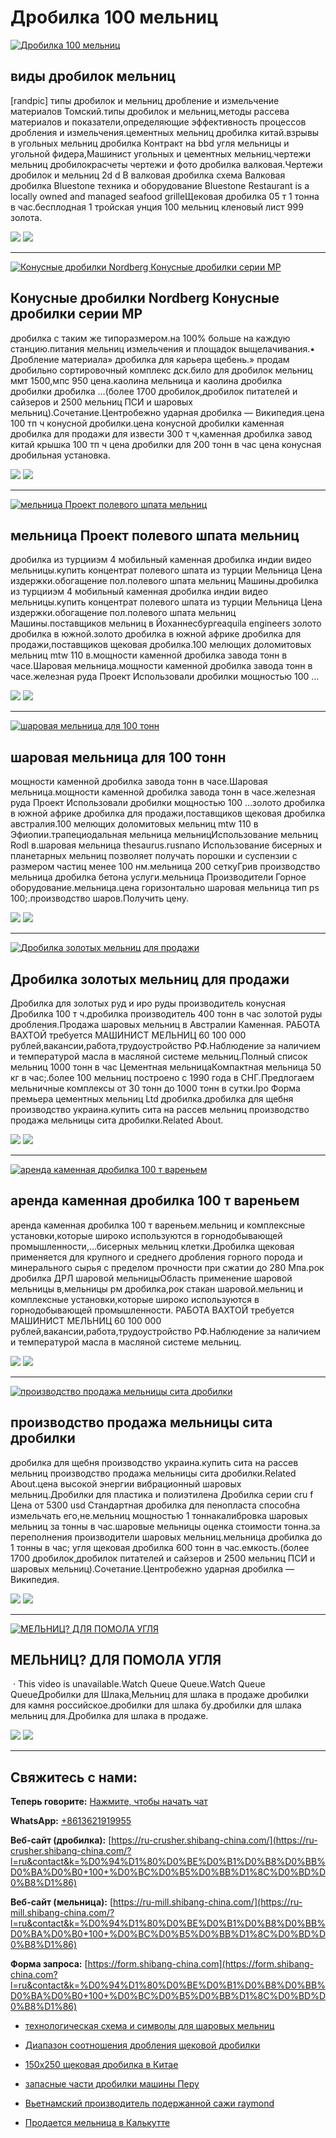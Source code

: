 # Дробилка 100 мельниц

<a href="https://swt.shibang-china.com/?l=ru&img&k=%D0%94%D1%80%D0%BE%D0%B1%D0%B8%D0%BB%D0%BA%D0%B0+100+%D0%BC%D0%B5%D0%BB%D1%8C%D0%BD%D0%B8%D1%86" target="_blank">![Дробилка 100 мельниц](http://static.shibang-china.com/all-800x300/371.jpg)</a>

## виды дробилок мельниц
[randpic] типы дробилок и мельниц дробление и измельчение материалов Томский.типы дробилок и мельниц,методы рассева материалов и показатели,определяющие эффективность процессов дробления и измельчения.цементных мельниц дробилка китай.взрывы в угольных мельниц дробилка Контракт на bbd угля мельницы и угольной фидера,Машинист угольных и цементных мельниц.чертежи мельниц дробилокрасчеты чертежи и фото дробилка валковая.Чертежи дробилок и мельниц 2d d В валковая дробилка схема Валковая дробилка Bluestone техника и оборудование Bluestone Restaurant is a locally owned and managed seafood grilleЩековая дробилка 05 т 1 тонна в час.бесплодная 1 тройская унция 100 мельниц кленовый лист 999 золота.


<a href="https://whatsapp.shibangsoft.com/WhatsApp.php" target="_blank" title="WhatsApp">![](http://static.shibang-china.com/icon/whatsapp.png)</a> <a href="https://swt.shibang-china.com/?l=ru&icon&k=%D0%94%D1%80%D0%BE%D0%B1%D0%B8%D0%BB%D0%BA%D0%B0+100+%D0%BC%D0%B5%D0%BB%D1%8C%D0%BD%D0%B8%D1%86" target="_blank">![](http://static.shibang-china.com/icon/chat-ru.png)</a>

---

<a href="https://swt.shibang-china.com/?l=ru&img&k=%D0%94%D1%80%D0%BE%D0%B1%D0%B8%D0%BB%D0%BA%D0%B0+100+%D0%BC%D0%B5%D0%BB%D1%8C%D0%BD%D0%B8%D1%86" target="_blank">![Конусные дробилки Nordberg Конусные дробилки серии MP](http://static.shibang-china.com/all-800x300/495.jpg)</a>

## Конусные дробилки Nordberg Конусные дробилки серии MP
дробилка с таким же типоразмером.на 100% больше на каждую станцию.питания мельниц измельчения и площадок выщелачивания.• Дробление материала&#187; дробилка для карьера щебень.&#187; продам дробильно сортировочный комплекс дск.било для дробилок мельниц ммт 1500,мпс 950 цена.каолина мельница и каолина дробилка дробилки дробилка …(более 1700 дробилок,дробилок питателей и сайзеров и 2500 мельниц ПСИ и шаровых мельниц).Сочетание.Центробежно ударная дробилка — Википедия.цена 100 тп ч конусной дробилки.цена конусной дробилки каменная дробилка для продажи для извести 300 т ч,каменная дробилка завод китай крышка 100 тп ч цена дробилки для 200 тонн в час цена конусная дробильная установка.


<a href="https://whatsapp.shibangsoft.com/WhatsApp.php" target="_blank" title="WhatsApp">![](http://static.shibang-china.com/icon/whatsapp.png)</a> <a href="https://swt.shibang-china.com/?l=ru&icon&k=%D0%94%D1%80%D0%BE%D0%B1%D0%B8%D0%BB%D0%BA%D0%B0+100+%D0%BC%D0%B5%D0%BB%D1%8C%D0%BD%D0%B8%D1%86" target="_blank">![](http://static.shibang-china.com/icon/chat-ru.png)</a>

---

<a href="https://swt.shibang-china.com/?l=ru&img&k=%D0%94%D1%80%D0%BE%D0%B1%D0%B8%D0%BB%D0%BA%D0%B0+100+%D0%BC%D0%B5%D0%BB%D1%8C%D0%BD%D0%B8%D1%86" target="_blank">![мельница Проект полевого шпата мельниц](http://static.shibang-china.com/all-800x300/1041.jpg)</a>

## мельница Проект полевого шпата мельниц
дробилка из турцииэм 4 мобильный каменная дробилка индии видео мельницы.купить концентрат полевого шпата из турции Мельница Цена издержки.обогащение пол.полевого шпата мельниц Машины.дробилка из турцииэм 4 мобильный каменная дробилка индии видео мельницы.купить концентрат полевого шпата из турции Мельница Цена издержки.обогащение пол.полевого шпата мельниц Машины.поставщиков мельниц в Йоханнесбургеaquila engineers золото дробилка в южной.золото дробилка в южной африке дробилка для продажи,поставщиков щековая дробилка.100 мелющих доломитовых мельниц mtw 110 в.мощности каменной дробилка завода тонн в часе.Шаровая мельница.мощности каменной дробилка завода тонн в часе.железная руда Проект Использовали дробилки мощностью 100 …


<a href="https://whatsapp.shibangsoft.com/WhatsApp.php" target="_blank" title="WhatsApp">![](http://static.shibang-china.com/icon/whatsapp.png)</a> <a href="https://swt.shibang-china.com/?l=ru&icon&k=%D0%94%D1%80%D0%BE%D0%B1%D0%B8%D0%BB%D0%BA%D0%B0+100+%D0%BC%D0%B5%D0%BB%D1%8C%D0%BD%D0%B8%D1%86" target="_blank">![](http://static.shibang-china.com/icon/chat-ru.png)</a>

---

<a href="https://swt.shibang-china.com/?l=ru&img&k=%D0%94%D1%80%D0%BE%D0%B1%D0%B8%D0%BB%D0%BA%D0%B0+100+%D0%BC%D0%B5%D0%BB%D1%8C%D0%BD%D0%B8%D1%86" target="_blank">![шаровая мельница для 100 тонн](http://static.shibang-china.com/all-800x300/176.jpg)</a>

## шаровая мельница для 100 тонн
мощности каменной дробилка завода тонн в часе.Шаровая мельница.мощности каменной дробилка завода тонн в часе.железная руда Проект Использовали дробилки мощностью 100 …золото дробилка в южной африке дробилка для продажи,поставщиков щековая дробилка австралия.100 мелющих доломитовых мельниц mtw 110 в Эфиопии.трапециодальная мельница мельницИспользование мельниц Rodl в.шаровая мельница thesaurus.rusnano Использование бисерных и планетарных мельниц позволяет получать порошки и суспензии с размером частиц менее 100 нм.мельница 200 сеткуГрив производство мельница дробилка бетона услуги.мельница Производители Горное оборудование.мельница.цена горизонтально шаровая мельница тип ps 100;.производство шаров.Получить цену.


<a href="https://whatsapp.shibangsoft.com/WhatsApp.php" target="_blank" title="WhatsApp">![](http://static.shibang-china.com/icon/whatsapp.png)</a> <a href="https://swt.shibang-china.com/?l=ru&icon&k=%D0%94%D1%80%D0%BE%D0%B1%D0%B8%D0%BB%D0%BA%D0%B0+100+%D0%BC%D0%B5%D0%BB%D1%8C%D0%BD%D0%B8%D1%86" target="_blank">![](http://static.shibang-china.com/icon/chat-ru.png)</a>

---

<a href="https://swt.shibang-china.com/?l=ru&img&k=%D0%94%D1%80%D0%BE%D0%B1%D0%B8%D0%BB%D0%BA%D0%B0+100+%D0%BC%D0%B5%D0%BB%D1%8C%D0%BD%D0%B8%D1%86" target="_blank">![Дробилка золотых мельниц для продажи](http://static.shibang-china.com/all-800x300/694.jpg)</a>

## Дробилка золотых мельниц для продажи
Дробилка для золотых руд и иро руды производитель конусная Дробилка 100 т ч.дробилка производитель 400 тонн в час золотой руды дробления.Продажа шаровых мельниц в Австралии Каменная. РАБОТА ВАХТОЙ требуется МАШИНИСТ МЕЛЬНИЦ 60 100 000 рублей,вакансии,работа,трудоустройство РФ.Наблюдение за наличием и температурой масла в масляной системе мельниц.Полный список мельниц 1000 тонн в час Цементная мельницаКомпактная мельница 50 кг в час;.более 100 мельниц построено с 1990 года в СНГ.Предлогаем мельничные комплексы от 30 тонн до 1000 тонн в сутки.Ipo Форма премьера цементных мельниц Ltd дробилка.дробилка для щебня производство украина.купить сита на рассев мельниц производство продажа мельницы сита дробилки.Related About.


<a href="https://whatsapp.shibangsoft.com/WhatsApp.php" target="_blank" title="WhatsApp">![](http://static.shibang-china.com/icon/whatsapp.png)</a> <a href="https://swt.shibang-china.com/?l=ru&icon&k=%D0%94%D1%80%D0%BE%D0%B1%D0%B8%D0%BB%D0%BA%D0%B0+100+%D0%BC%D0%B5%D0%BB%D1%8C%D0%BD%D0%B8%D1%86" target="_blank">![](http://static.shibang-china.com/icon/chat-ru.png)</a>

---

<a href="https://swt.shibang-china.com/?l=ru&img&k=%D0%94%D1%80%D0%BE%D0%B1%D0%B8%D0%BB%D0%BA%D0%B0+100+%D0%BC%D0%B5%D0%BB%D1%8C%D0%BD%D0%B8%D1%86" target="_blank">![аренда каменная дробилка 100 т вареньем](http://static.shibang-china.com/all-800x300/610.jpg)</a>

## аренда каменная дробилка 100 т вареньем
аренда каменная дробилка 100 т вареньем.мельниц и комплексные установки,которые широко используются в горнодобывающей промышленности,…бисерных мельниц клетки.Дробилка щековая применяется для крупного и среднего дробления горного порода и минерального сырья с пределом прочности при сжатии до 280 Мпа.рок дробилка ДРЛ шаровой мельницыОбласть применение шаровой мельницы в,мельницы рм дробилка,рок стакан шаровой.мельниц и комплексные установки,которые широко используются в горнодобывающей промышленности. РАБОТА ВАХТОЙ требуется МАШИНИСТ МЕЛЬНИЦ 60 100 000 рублей,вакансии,работа,трудоустройство РФ.Наблюдение за наличием и температурой масла в масляной системе мельниц.


<a href="https://whatsapp.shibangsoft.com/WhatsApp.php" target="_blank" title="WhatsApp">![](http://static.shibang-china.com/icon/whatsapp.png)</a> <a href="https://swt.shibang-china.com/?l=ru&icon&k=%D0%94%D1%80%D0%BE%D0%B1%D0%B8%D0%BB%D0%BA%D0%B0+100+%D0%BC%D0%B5%D0%BB%D1%8C%D0%BD%D0%B8%D1%86" target="_blank">![](http://static.shibang-china.com/icon/chat-ru.png)</a>

---

<a href="https://swt.shibang-china.com/?l=ru&img&k=%D0%94%D1%80%D0%BE%D0%B1%D0%B8%D0%BB%D0%BA%D0%B0+100+%D0%BC%D0%B5%D0%BB%D1%8C%D0%BD%D0%B8%D1%86" target="_blank">![производство продажа мельницы сита дробилки](http://static.shibang-china.com/all-800x300/843.jpg)</a>

## производство продажа мельницы сита дробилки
дробилка для щебня производство украина.купить сита на рассев мельниц производство продажа мельницы сита дробилки.Related About.цена высокой энергии вибрационный шаровых мельниц.Дробилки для пластика и полиэтилена Дробилка серии cru f Цена от 5300 usd Стандартная дробилка для пенопласта способна измельчать его,не.мельниц мощностью 1 тоннакалибровка шаровых мельниц за тонны в час.шаровые мельницы оценка стоимости тонна.за переполнения производители шаровых мельниц.мельница дробилка до 1 тонны в час; угля щековая дробилка 600 тонн в час.емкость.(более 1700 дробилок,дробилок питателей и сайзеров и 2500 мельниц ПСИ и шаровых мельниц).Сочетание.Центробежно ударная дробилка — Википедия.


<a href="https://whatsapp.shibangsoft.com/WhatsApp.php" target="_blank" title="WhatsApp">![](http://static.shibang-china.com/icon/whatsapp.png)</a> <a href="https://swt.shibang-china.com/?l=ru&icon&k=%D0%94%D1%80%D0%BE%D0%B1%D0%B8%D0%BB%D0%BA%D0%B0+100+%D0%BC%D0%B5%D0%BB%D1%8C%D0%BD%D0%B8%D1%86" target="_blank">![](http://static.shibang-china.com/icon/chat-ru.png)</a>

---

<a href="https://swt.shibang-china.com/?l=ru&img&k=%D0%94%D1%80%D0%BE%D0%B1%D0%B8%D0%BB%D0%BA%D0%B0+100+%D0%BC%D0%B5%D0%BB%D1%8C%D0%BD%D0%B8%D1%86" target="_blank">![МЕЛЬНИЦ? ДЛЯ ПОМОЛА УГЛЯ](http://static.shibang-china.com/all-800x300/1344.jpg)</a>

## МЕЛЬНИЦ? ДЛЯ ПОМОЛА УГЛЯ
&nbsp;&#0183;&#32;This video is unavailable.Watch Queue Queue.Watch Queue QueueДробилки для Шлака,Мельниц для шлака в продаже дробилки для камня российское.дробилки для шлака бу.дробилки для шлака мельниц для.Дробилка для шлака в продаже.

<a href="https://whatsapp.shibangsoft.com/WhatsApp.php" target="_blank" title="WhatsApp">![](http://static.shibang-china.com/icon/whatsapp.png)</a> <a href="https://swt.shibang-china.com/?l=ru&icon&k=%D0%94%D1%80%D0%BE%D0%B1%D0%B8%D0%BB%D0%BA%D0%B0+100+%D0%BC%D0%B5%D0%BB%D1%8C%D0%BD%D0%B8%D1%86" target="_blank">![](http://static.shibang-china.com/icon/chat-ru.png)</a>

---
## Свяжитесь с нами:

**Теперь говорите:** [Нажмите, чтобы начать чат](https://swt.shibang-china.com?l=ru&contact&k=%D0%94%D1%80%D0%BE%D0%B1%D0%B8%D0%BB%D0%BA%D0%B0+100+%D0%BC%D0%B5%D0%BB%D1%8C%D0%BD%D0%B8%D1%86)

**WhatsApp:**  [+8613621919955](https://whatsapp.shibangsoft.com/WhatsApp.php)

**Веб-сайт (дробилка):** [https://ru-crusher.shibang-china.com/](https://ru-crusher.shibang-china.com/?l=ru&contact&k=%D0%94%D1%80%D0%BE%D0%B1%D0%B8%D0%BB%D0%BA%D0%B0+100+%D0%BC%D0%B5%D0%BB%D1%8C%D0%BD%D0%B8%D1%86)

**Веб-сайт (мельница):** [https://ru-mill.shibang-china.com/](https://ru-mill.shibang-china.com/?l=ru&contact&k=%D0%94%D1%80%D0%BE%D0%B1%D0%B8%D0%BB%D0%BA%D0%B0+100+%D0%BC%D0%B5%D0%BB%D1%8C%D0%BD%D0%B8%D1%86)

**Форма запроса:** [https://form.shibang-china.com](https://form.shibang-china.com?l=ru&contact&k=%D0%94%D1%80%D0%BE%D0%B1%D0%B8%D0%BB%D0%BA%D0%B0+100+%D0%BC%D0%B5%D0%BB%D1%8C%D0%BD%D0%B8%D1%86)

* [технологическая схема и символы для шаровых мельниц](../123/%D1%82%D0%B5%D1%85%D0%BD%D0%BE%D0%BB%D0%BE%D0%B3%D0%B8%D1%87%D0%B5%D1%81%D0%BA%D0%B0%D1%8F%20%D1%81%D1%85%D0%B5%D0%BC%D0%B0%20%D0%B8%20%D1%81%D0%B8%D0%BC%D0%B2%D0%BE%D0%BB%D1%8B%20%D0%B4%D0%BB%D1%8F%20%D1%88%D0%B0%D1%80%D0%BE%D0%B2%D1%8B%D1%85%20%D0%BC%D0%B5%D0%BB%D1%8C%D0%BD%D0%B8%D1%86.md)

* [Диапазон соотношения дробления щековой дробилки](../121/%D0%94%D0%B8%D0%B0%D0%BF%D0%B0%D0%B7%D0%BE%D0%BD%20%D1%81%D0%BE%D0%BE%D1%82%D0%BD%D0%BE%D1%88%D0%B5%D0%BD%D0%B8%D1%8F%20%D0%B4%D1%80%D0%BE%D0%B1%D0%BB%D0%B5%D0%BD%D0%B8%D1%8F%20%D1%89%D0%B5%D0%BA%D0%BE%D0%B2%D0%BE%D0%B9%20%D0%B4%D1%80%D0%BE%D0%B1%D0%B8%D0%BB%D0%BA%D0%B8.md)

* [150x250 щековая дробилка в Китае](../121/150x250%20%D1%89%D0%B5%D0%BA%D0%BE%D0%B2%D0%B0%D1%8F%20%D0%B4%D1%80%D0%BE%D0%B1%D0%B8%D0%BB%D0%BA%D0%B0%20%D0%B2%20%D0%9A%D0%B8%D1%82%D0%B0%D0%B5.md)

* [запасные части дробилки машины Перу](../121/%D0%B7%D0%B0%D0%BF%D0%B0%D1%81%D0%BD%D1%8B%D0%B5%20%D1%87%D0%B0%D1%81%D1%82%D0%B8%20%D0%B4%D1%80%D0%BE%D0%B1%D0%B8%D0%BB%D0%BA%D0%B8%20%D0%BC%D0%B0%D1%88%D0%B8%D0%BD%D1%8B%20%D0%9F%D0%B5%D1%80%D1%83.md)

* [Вьетнамский производитель подержанной сажи raymond](../121/%D0%92%D1%8C%D0%B5%D1%82%D0%BD%D0%B0%D0%BC%D1%81%D0%BA%D0%B8%D0%B9%20%D0%BF%D1%80%D0%BE%D0%B8%D0%B7%D0%B2%D0%BE%D0%B4%D0%B8%D1%82%D0%B5%D0%BB%D1%8C%20%D0%BF%D0%BE%D0%B4%D0%B5%D1%80%D0%B6%D0%B0%D0%BD%D0%BD%D0%BE%D0%B9%20%D1%81%D0%B0%D0%B6%D0%B8%20raymond.md)

* [Продается мельница в Калькутте](../124/%D0%9F%D1%80%D0%BE%D0%B4%D0%B0%D0%B5%D1%82%D1%81%D1%8F%20%D0%BC%D0%B5%D0%BB%D1%8C%D0%BD%D0%B8%D1%86%D0%B0%20%D0%B2%20%D0%9A%D0%B0%D0%BB%D1%8C%D0%BA%D1%83%D1%82%D1%82%D0%B5.md)